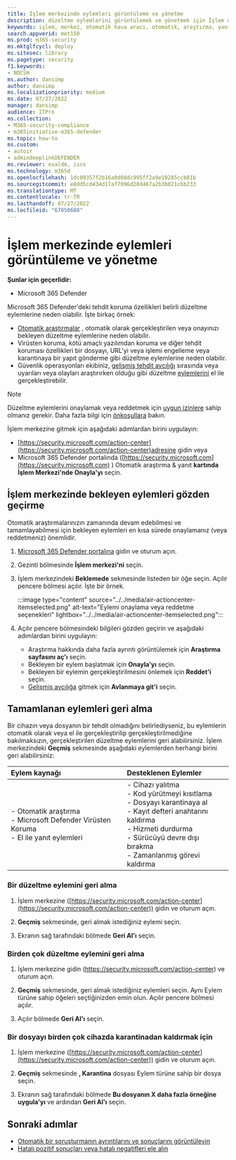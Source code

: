 ```yaml
---
title: İşlem merkezinde eylemleri görüntüleme ve yönetme
description: düzeltme eylemlerini görüntülemek ve yönetmek için İşlem merkezini kullanma
keywords: işlem, merkez, otomatik hava aracı, otomatik, araştırma, yanıt, düzeltme
search.appverid: met150
ms.prod: m365-security
ms.mktglfcycl: deploy
ms.sitesec: library
ms.pagetype: security
f1.keywords:
- NOCSH
ms.author: dansimp
author: dansimp
ms.localizationpriority: medium
ms.date: 07/27/2022
manager: dansimp
audience: ITPro
ms.collection:
- M365-security-compliance
- m365initiative-m365-defender
ms.topic: how-to
ms.custom:
- autoir
- admindeeplinkDEFENDER
ms.reviewer: evaldm, isco
ms.technology: m365d
ms.openlocfilehash: 1dc09357f2b16a0d00dc995ff2a9e10285ccb81b
ms.sourcegitcommit: e8dd5cd434d17af7096d28d467a2b3b021cbb233
ms.translationtype: MT
ms.contentlocale: tr-TR
ms.lasthandoff: 07/27/2022
ms.locfileid: "67050688"
---
```

# <a name="view-and-manage-actions-in-the-action-center"></a>İşlem merkezinde eylemleri görüntüleme ve yönetme

**Şunlar için geçerlidir:**
- Microsoft 365 Defender

Microsoft 365 Defender'deki tehdit koruma özellikleri belirli düzeltme eylemlerine neden olabilir. İşte birkaç örnek:

- [Otomatik araştırmalar](m365d-autoir.md) , otomatik olarak gerçekleştirilen veya onayınızı bekleyen düzeltme eylemlerine neden olabilir.
- Virüsten koruma, kötü amaçlı yazılımdan koruma ve diğer tehdit koruması özellikleri bir dosyayı, URL'yi veya işlemi engelleme veya karantinaya bir yapıt gönderme gibi düzeltme eylemlerine neden olabilir.
- Güvenlik operasyonları ekibiniz, [gelişmiş tehdit avcılığı](advanced-hunting-overview.md) sırasında veya uyarıları veya olayları araştırırken olduğu gibi düzeltme [eylemlerini](investigate-alerts.md) el ile gerçekleştirebilir[](investigate-incidents.md).

> [!NOTE]
> Düzeltme eylemlerini onaylamak veya reddetmek için [uygun izinlere](m365d-action-center.md#required-permissions-for-action-center-tasks) sahip olmanız gerekir. Daha fazla bilgi için [önkoşullara](m365d-configure-auto-investigation-response.md#prerequisites-for-automated-investigation-and-response-in-microsoft-365-defender) bakın.

İşlem merkezine gitmek için aşağıdaki adımlardan birini uygulayın:

- [https://security.microsoft.com/action-center](https://security.microsoft.com/action-center)adresine gidin veya
- Microsoft 365 Defender portalında ([https://security.microsoft.com](https://security.microsoft.com) ) Otomatik araştırma & yanıt **kartında İşlem Merkezi'nde Onayla'yı** seçin.

## <a name="review-pending-actions-in-the-action-center"></a>İşlem merkezinde bekleyen eylemleri gözden geçirme

Otomatik araştırmalarınızın zamanında devam edebilmesi ve tamamlayabilmesi için bekleyen eylemleri en kısa sürede onaylamanız (veya reddetmeniz) önemlidir. 

1. <a href="https://go.microsoft.com/fwlink/p/?linkid=2077139" target="_blank">Microsoft 365 Defender portalına</a> gidin ve oturum açın. 

2. Gezinti bölmesinde **İşlem merkezi'ni** seçin. 

3. İşlem merkezindeki **Beklemede** sekmesinde listeden bir öğe seçin. Açılır pencere bölmesi açılır. İşte bir örnek.

   :::image type="content" source="../../media/air-actioncenter-itemselected.png" alt-text="Eylemi onaylama veya reddetme seçenekleri" lightbox="../../media/air-actioncenter-itemselected.png":::

4. Açılır pencere bölmesindeki bilgileri gözden geçirin ve aşağıdaki adımlardan birini uygulayın:
   - Araştırma hakkında daha fazla ayrıntı görüntülemek için **Araştırma sayfasını aç'ı** seçin.
   - Bekleyen bir eylem başlatmak için **Onayla'yı** seçin.
   - Bekleyen bir eylemin gerçekleştirilmesini önlemek için **Reddet'i** seçin.
   - [Gelişmiş avcılığa](advanced-hunting-overview.md) gitmek için **Avlanmaya git'i** seçin. 

## <a name="undo-completed-actions"></a>Tamamlanan eylemleri geri alma

Bir cihazın veya dosyanın bir tehdit olmadığını belirlediyseniz, bu eylemlerin otomatik olarak veya el ile gerçekleştirilip gerçekleştirilmediğine bakılmaksızın, gerçekleştirilen düzeltme eylemlerini geri alabilirsiniz. İşlem merkezindeki **Geçmiş** sekmesinde aşağıdaki eylemlerden herhangi birini geri alabilirsiniz:  

| Eylem kaynağı | Desteklenen Eylemler |
|:---|:---|
| - Otomatik araştırma <br/>- Microsoft Defender Virüsten Koruma <br/>- El ile yanıt eylemleri | - Cihazı yalıtma <br/>- Kod yürütmeyi kısıtlama <br/>- Dosyayı karantinaya al <br/>- Kayıt defteri anahtarını kaldırma <br/>- Hizmeti durdurma <br/>- Sürücüyü devre dışı bırakma <br/>- Zamanlanmış görevi kaldırma |

### <a name="undo-one-remediation-action"></a>Bir düzeltme eylemini geri alma

1. İşlem merkezine ([https://security.microsoft.com/action-center](https://security.microsoft.com/action-center)) gidin ve oturum açın.

2. **Geçmiş** sekmesinde, geri almak istediğiniz eylemi seçin.

3. Ekranın sağ tarafındaki bölmede **Geri Al'ı** seçin.

### <a name="undo-multiple-remediation-actions"></a>Birden çok düzeltme eylemini geri alma

1. İşlem merkezine gidin (https://security.microsoft.com/action-center) ve oturum açın.

2. **Geçmiş** sekmesinde, geri almak istediğiniz eylemleri seçin. Aynı Eylem türüne sahip öğeleri seçtiğinizden emin olun. Açılır pencere bölmesi açılır.

3. Açılır bölmede **Geri Al'ı** seçin.

### <a name="to-remove-a-file-from-quarantine-across-multiple-devices"></a>Bir dosyayı birden çok cihazda karantinadan kaldırmak için 

1. İşlem merkezine ([https://security.microsoft.com/action-center](https://security.microsoft.com/action-center)) gidin ve oturum açın.

2. **Geçmiş** sekmesinde **, Karantina** dosyası Eylem türüne sahip bir dosya seçin.

3. Ekranın sağ tarafındaki bölmede **Bu dosyanın X daha fazla örneğine uygula'yı** ve ardından **Geri Al'ı** seçin.

## <a name="next-steps"></a>Sonraki adımlar

- [Otomatik bir soruşturmanın ayrıntılarını ve sonuçlarını görüntüleyin](m365d-autoir-results.md)
- [Hatalı pozitif sonuçları veya hatalı negatifleri ele alın](m365d-autoir-report-false-positives-negatives.md)
